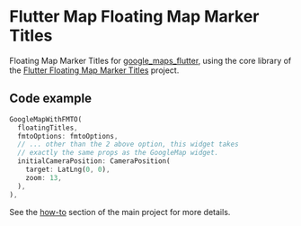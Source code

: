 # Flutter Map Floating Map Marker Titles

Floating Map Marker Titles for [google_maps_flutter](https://github.com/flutter/plugins/tree/master/packages/google_maps_flutter/google_maps_flutter), using the core library of the [Flutter Floating Map Marker Titles](https://github.com/androidseb/flutter_map_floating_marker_titles) project.

## Code example

```dart
GoogleMapWithFMTO(
  floatingTitles,
  fmtoOptions: fmtoOptions,
  // ... other than the 2 above option, this widget takes
  // exactly the same props as the GoogleMap widget.
  initialCameraPosition: CameraPosition(
    target: LatLng(0, 0),
    zoom: 13,
  ),
),
```

See the [how-to](https://github.com/androidseb/flutter_map_floating_marker_titles#how-to-use-this-library-in-your-code) section of the main project for more details.
